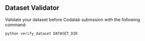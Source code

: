 ## Dataset Validator

Validate your dataset before Codalab submssion with the following command:

```bash
python verify_dataset DATASET_DIR
```
